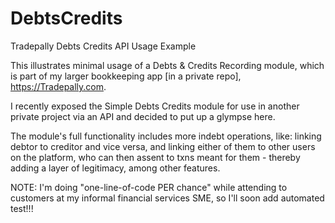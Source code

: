 # DebtsCredits

Tradepally Debts Credits API Usage Example

This illustrates minimal usage of a Debts & Credits Recording module, which is part of my larger bookkeeping app [in a private repo], https://Tradepally.com.

I recently exposed the Simple Debts Credits module for use in another private project via an API and decided to put up a glympse here.

The module's full functionality includes more indebt operations, like: linking debtor to creditor and vice versa, and linking either of them to other users on the platform, who can then assent to txns meant for them - thereby adding a layer of legitimacy, among other features.

NOTE: I'm doing "one-line-of-code PER chance" while attending to customers at my informal financial services SME, so I'll soon add automated test!!!
